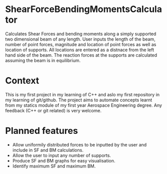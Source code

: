 # ShearForceBendingMomentsCalculator
Calculates Shear Forces and bending moments along a simply supported two dimensional beam of any length. 
User inputs the length of the beam, number of point forces, magnitude and location of point forces as well as
location of supports.
All locations are entered as a distnace from the left hand side of the beam.
The reaction forces at the supports are calculated assuming the beam is in equilibrium.

# Context
This is my first project in my learning of C++ and aslo my first repository in my learning of git/github. 
The project aims to automate concepts learnt from my statics module of my first year Aerospace Engineering degree.
Any feedback (C++ or git related) is very welcome. 

# Planned features
- Allow uniformily distributed forces to be inputted by the user and include in SF and BM calculations.
- Allow the user to input any number of supports.
- Produce SF and BM graphs for easy visualisation.
- Identify maximum SF and maximum BM. 

